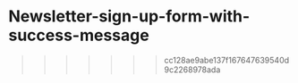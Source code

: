 # Newsletter-sign-up-form-with-success-message

> > > > > > > cc128ae9abe137f167647639540d9c2268978ada
